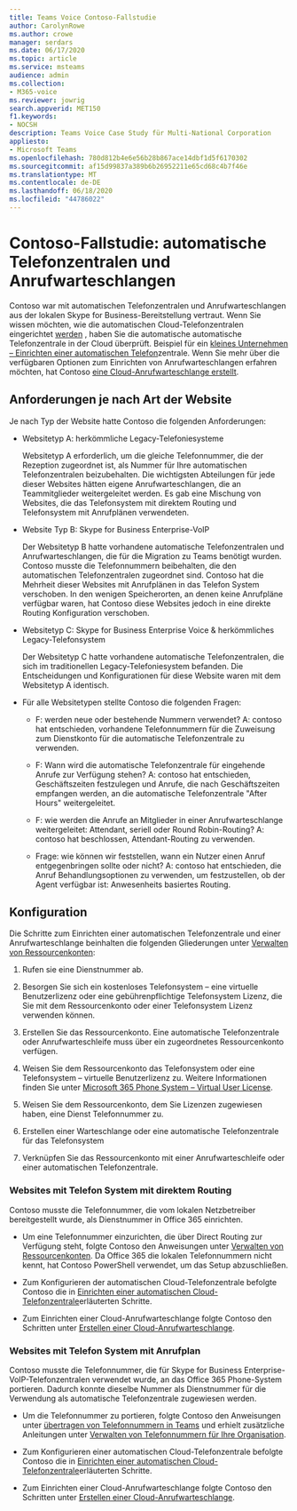 ```yaml
---
title: Teams Voice Contoso-Fallstudie
author: CarolynRowe
ms.author: crowe
manager: serdars
ms.date: 06/17/2020
ms.topic: article
ms.service: msteams
audience: admin
ms.collection:
- M365-voice
ms.reviewer: jowrig
search.appverid: MET150
f1.keywords:
- NOCSH
description: Teams Voice Case Study für Multi-National Corporation
appliesto:
- Microsoft Teams
ms.openlocfilehash: 780d812b4e6e56b28b867ace14dbf1d5f6170302
ms.sourcegitcommit: af15d99837a389b6b26952211e65cd68c4b7f46e
ms.translationtype: MT
ms.contentlocale: de-DE
ms.lasthandoff: 06/18/2020
ms.locfileid: "44786022"
---
```

# <a name="contoso-case-study-auto-attendants-and-call-queues"></a>Contoso-Fallstudie: automatische Telefonzentralen und Anrufwarteschlangen

Contoso war mit automatischen Telefonzentralen und Anrufwarteschlangen aus der lokalen Skype for Business-Bereitstellung vertraut. Wenn Sie wissen möchten, wie die automatischen Cloud-Telefonzentralen eingerichtet [werden](what-are-phone-system-auto-attendants.md) , haben Sie die automatische automatische Telefonzentrale in der Cloud überprüft. Beispiel für ein [kleines Unternehmen – Einrichten einer automatischen Telefon](tutorial-org-aa.yml)zentrale. Wenn Sie mehr über die verfügbaren Optionen zum Einrichten von Anrufwarteschlangen erfahren möchten, hat Contoso [eine Cloud-Anrufwarteschlange erstellt](create-a-phone-system-call-queue.md).  

## <a name="requirements-depending-on-site-type"></a>Anforderungen je nach Art der Website

Je nach Typ der Website hatte Contoso die folgenden Anforderungen:

- Websitetyp A: herkömmliche Legacy-Telefoniesysteme 

  Websitetyp A erforderlich, um die gleiche Telefonnummer, die der Rezeption zugeordnet ist, als Nummer für Ihre automatischen Telefonzentralen beizubehalten. Die wichtigsten Abteilungen für jede dieser Websites hätten eigene Anrufwarteschlangen, die an Teammitglieder weitergeleitet werden. Es gab eine Mischung von Websites, die das Telefonsystem mit direktem Routing und Telefonsystem mit Anrufplänen verwendeten.  

- Website Typ B: Skype for Business Enterprise-VoIP 

  Der Websitetyp B hatte vorhandene automatische Telefonzentralen und Anrufwarteschlangen, die für die Migration zu Teams benötigt wurden. Contoso musste die Telefonnummern beibehalten, die den automatischen Telefonzentralen zugeordnet sind. Contoso hat die Mehrheit dieser Websites mit Anrufplänen in das Telefon System verschoben. In den wenigen Speicherorten, an denen keine Anrufpläne verfügbar waren, hat Contoso diese Websites jedoch in eine direkte Routing Konfiguration verschoben.  

- Websitetyp C: Skype for Business Enterprise Voice & herkömmliches Legacy-Telefonsystem 

  Der Websitetyp C hatte vorhandene automatische Telefonzentralen, die sich im traditionellen Legacy-Telefoniesystem befanden. Die Entscheidungen und Konfigurationen für diese Website waren mit dem Websitetyp A identisch.   

- Für alle Websitetypen stellte Contoso die folgenden Fragen:

  - F: werden neue oder bestehende Nummern verwendet? 
    A: contoso hat entschieden, vorhandene Telefonnummern für die Zuweisung zum Dienstkonto für die automatische Telefonzentrale zu verwenden. 

  - F: Wann wird die automatische Telefonzentrale für eingehende Anrufe zur Verfügung stehen? 
    A: contoso hat entschieden, Geschäftszeiten festzulegen und Anrufe, die nach Geschäftszeiten empfangen werden, an die automatische Telefonzentrale "After Hours" weitergeleitet.  

  - F: wie werden die Anrufe an Mitglieder in einer Anrufwarteschlange weitergeleitet: Attendant, seriell oder Round Robin-Routing? 
    A: contoso hat beschlossen, Attendant-Routing zu verwenden. 

  - Frage: wie können wir feststellen, wann ein Nutzer einen Anruf entgegenbringen sollte oder nicht? 
    A: contoso hat entschieden, die Anruf Behandlungsoptionen zu verwenden, um festzustellen, ob der Agent verfügbar ist: Anwesenheits basiertes Routing. 


## <a name="configuration"></a>Konfiguration

Die Schritte zum Einrichten einer automatischen Telefonzentrale und einer Anrufwarteschlange beinhalten die folgenden Gliederungen unter [Verwalten von Ressourcenkonten](manage-resource-accounts.md): 

1. Rufen sie eine Dienstnummer ab. 

2. Besorgen Sie sich ein kostenloses Telefonsystem – eine virtuelle Benutzerlizenz oder eine gebührenpflichtige Telefonsystem Lizenz, die Sie mit dem Ressourcenkonto oder einer Telefonsystem Lizenz verwenden können.

3. Erstellen Sie das Ressourcenkonto. Eine automatische Telefonzentrale oder Anrufwarteschleife muss über ein zugeordnetes Ressourcenkonto verfügen. 

4. Weisen Sie dem Ressourcenkonto das Telefonsystem oder eine Telefonsystem – virtuelle Benutzerlizenz zu. Weitere Informationen finden Sie unter [Microsoft 365 Phone System – Virtual User License](https://docs.microsoft.com/microsoftteams/teams-add-on-licensing/virtual-user).

5. Weisen Sie dem Ressourcenkonto, dem Sie Lizenzen zugewiesen haben, eine Dienst Telefonnummer zu. 

6. Erstellen einer Warteschlange oder eine automatische Telefonzentrale für das Telefonsystem 

7. Verknüpfen Sie das Ressourcenkonto mit einer Anrufwarteschleife oder einer automatischen Telefonzentrale. 


### <a name="sites-with-phone-system-with-direct-routing"></a>Websites mit Telefon System mit direktem Routing 

Contoso musste die Telefonnummer, die vom lokalen Netzbetreiber bereitgestellt wurde, als Dienstnummer in Office 365 einrichten. 

- Um eine Telefonnummer einzurichten, die über Direct Routing zur Verfügung steht, folgte Contoso den Anweisungen unter [Verwalten von Ressourcenkonten](manage-resource-accounts.md). Da Office 365 die lokalen Telefonnummern nicht kennt, hat Contoso PowerShell verwendet, um das Setup abzuschließen.   

- Zum Konfigurieren der automatischen Cloud-Telefonzentrale befolgte Contoso die in [Einrichten einer automatischen Cloud-Telefonzentrale](create-a-phone-system-auto-attendant.md)erläuterten Schritte. 

- Zum Einrichten einer Cloud-Anrufwarteschlange folgte Contoso den Schritten unter [Erstellen einer Cloud-Anrufwarteschlange](create-a-phone-system-call-queue.md).  


### <a name="sites-with-phone-system-with-calling-plan"></a>Websites mit Telefon System mit Anrufplan

Contoso musste die Telefonnummer, die für Skype for Business Enterprise-VoIP-Telefonzentralen verwendet wurde, an das Office 365 Phone-System portieren. Dadurch konnte dieselbe Nummer als Dienstnummer für die Verwendung als automatische Telefonzentrale zugewiesen werden. 

- Um die Telefonnummer zu portieren, folgte Contoso den Anweisungen unter [übertragen von Telefonnummern in Teams](https://docs.microsoft.com/microsoftteams/phone-number-calling-plans/transfer-phone-numbers-to-teams) und erhielt zusätzliche Anleitungen unter [Verwalten von Telefonnummern für Ihre Organisation](https://docs.microsoft.com/microsoftteams/manage-phone-numbers-for-your-organization/manage-phone-numbers-for-your-organization).

- Zum Konfigurieren einer automatischen Cloud-Telefonzentrale befolgte Contoso die in [Einrichten einer automatischen Cloud-Telefonzentrale](create-a-phone-system-auto-attendant.md)erläuterten Schritte.

-  Zum Einrichten einer Cloud-Anrufwarteschlange folgte Contoso den Schritten unter [Erstellen einer Cloud-Anrufwarteschlange](create-a-phone-system-call-queue.md).  

 
